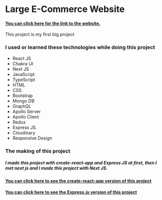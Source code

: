 # Large E-Commerce Website

#### [You can click here for the link to the website.](https://large.vercel.app/)

This project is my first big project

### I used or learned these technologies while doing this project

* React JS
* Chakra UI
* Next JS
* JavaScript
* TypeScript
* HTML
* CSS
* Bootstrap
* Mongo DB
* GraphQL
* Apollo Server
* Apollo Client
* Redux
* Express JS.
* Cloudinary
* Responsive Design


### The making of this project

##### I made this project with create-react-app and Express JS at first, then I met next js and I made this project with Next JS.

#### [You can click here to see the create-react-app version of this project](https://github.com/KamilcanCelik/Large-E-Commerce-Website-First-Frontend)
#### [You can click here to see the Express.js version of this project](https://github.com/KamilcanCelik/Large-E-Commerce-Website-First-Backend)
